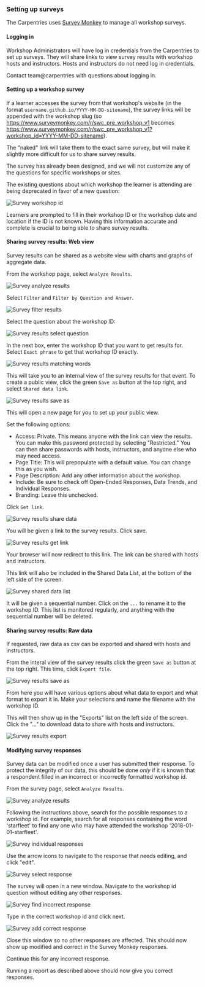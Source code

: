 ### Setting up surveys

The Carpentries uses [Survey Monkey](https://www.surveymonkey.com/) to manage all workshop surveys. 

#### Logging in

Workshop Administrators will have log in credentials from the Carpentries to set up surveys.  They will share links to view survey results with workshop hosts and instructors. Hosts and instructors do not need log in credentials.

Contact team@carpentries with questions about logging in.

#### Setting up a workshop survey

If a learner accesses the survey from that workshop's website (in the format `username.github.io/YYYY-MM-DD-sitename`), the survey links will be appended with the workshop slug (so https://www.surveymonkey.com/r/swc_pre_workshop_v1 becomes https://www.surveymonkey.com/r/swc_pre_workshop_v1?workshop_id=YYYY-MM-DD-sitename).

The "naked" link will take them to the exact same survey, but will make it slightly more difficult for us to share survey results.

The survey has already been designed, and we will not customize any of the questions for specific workshops or sites.

The existing questions about which workshop the learner is attending are being deprecated in favor of a new question:

![Survey workshop id](images/surveymonkey_workshopid.png)

Learners are prompted to fill in their workshop ID or the workshop date and location if the ID is not known. Having this information accurate and complete is crucial to being able to share survey results.

#### Sharing survey results: Web view

Survey results can be shared as a website view with charts and graphs of aggregate data.

From the workshop page, select `Analyze Results`.

![Survey analyze results](images/surveymonkey_analyzeresults.png)

Select `Filter` and `Filter by Question and Answer`.

![Survey filter results](images/surveymonkey_filter.png)

Select the question about the workshop ID:

![Survey results select question](images/surveymonkey_selectquestion.png)

In the next box, enter the workshop ID that you want to get results for.  Select `Exact phrase` to get that workshop ID exactly.

![Survey results matching words](images/surveymonkey_matchingwords.png)


This will take you to an internal view of the survey results for that event. To create a public view, click the green `Save as` button at the top right, and select `Shared data link`.

![Survey results save as](images/surveymonkey_saveas.png)

This will open a new page for you to set up your public view.

Set the following options:

* Access: Private. This means anyone with the link can view the results. You can make this password protected by selecting "Restricted." You can then share passwords with hosts, instructors, and anyone else who may need access.
* Page Title: This will prepopulate with a default value. You can change this as you wish.
* Page Description: Add any other information about the workshop.
* Include: Be sure to check off Open-Ended Responses, Data Trends, and Individual Responses.
* Branding: Leave this unchecked.

Click `Get link`.

![Survey results share data](images/surveymonkey_sharedata.png)

You will be given a link to the survey results. Click save.

![Survey results get link](images/surveymonkey_getlink.png)

Your browser will now redirect to this link. The link can be shared with hosts and instructors.

This link will also be included in the Shared Data List, at the bottom of the left side of the screen.

![Survey shared data list](images/surveymonkey_shareddatalist.png)

It will be given a sequential number. Click on the `...` to rename it to the workshop ID.  This list is monitored regularly, and anything with the sequential number will be deleted.


#### Sharing survey results: Raw data

If requested, raw data as csv can be exported and shared with hosts and instructors.

From the interal view of the survey results click the green `Save as` button at the top right. This time, click `Export file`.

![Survey results save as](images/surveymonkey_saveas.png)

From here you will have various options about what data to export and what format to export it in. Make your selections and name the filename with the workshop ID.

This will then show up in the "Exports" list on the left side of the screen.  Click the "..." to download data to share with hosts and instructors.

![Survey results export](images/surveymonkey_export.png)

#### Modifying survey responses

Survey data can be modified once a user has submitted their response.  To protect the integrity of our data, this should be done *only* if it is known that a respondent filled in an incorrect or incorrectly formatted workshop id.

From the survey page, select `Analyze Results`.

![Survey analyze results](images/surveymonkey_analyzeresults.png)

Following the instructions above, search for the possible responses to a workshop id.  For example, search for all responses containing the word 'starfleet' to find any one who may have attended the workshop '2018-01-01-starfleet'.  

![Survey individual responses](images/surveymonkey_individualresponses.png)

Use the arrow icons to navigate to the response that needs editing, and click "edit".  

![Survey select response](images/surveymonkey_selectresponse.png)

The survey will open in a new window.  Navigate to the workshop id question without editing any other responses.

![Survey find incorrect response](images/surveymonkey_incorrectslug.png)

Type in the correct workshop id and click next.

![Survey add correct response](images/surveymonkey_correctslug.png)

Close this window so no other responses are affected. This should now show up modified and correct in the Survey Monkey responses.

Continue this for any incorrect response.

Running a report as described above should now give you correct responses.


